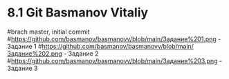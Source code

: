 # 8.1 Git Basmanov Vitaliy
#brach master, initial commit
#https://github.com/basmanov/basmanovv/blob/main/Задание%201.png - Задание 1
#https://github.com/basmanov/basmanovv/blob/main/Задание%202.png - Задание 2
#https://github.com/basmanov/basmanovv/blob/main/Задание%203.png - Задание 3
